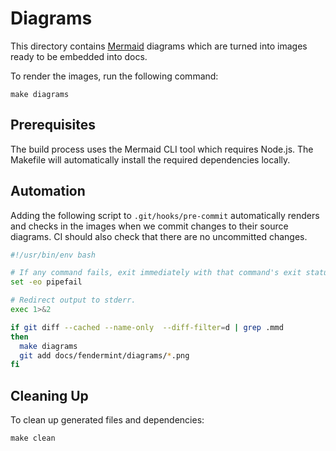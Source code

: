 # Diagrams

This directory contains [Mermaid](https://mermaid.js.org/) diagrams which are turned into images ready to be embedded into docs.

To render the images, run the following command:

```shell
make diagrams
```

## Prerequisites

The build process uses the Mermaid CLI tool which requires Node.js. The Makefile will automatically install the required dependencies locally.

## Automation

Adding the following script to `.git/hooks/pre-commit` automatically renders and checks in the images when we commit changes to their source diagrams. CI should also check that there are no uncommitted changes.

```bash
#!/usr/bin/env bash

# If any command fails, exit immediately with that command's exit status
set -eo pipefail

# Redirect output to stderr.
exec 1>&2

if git diff --cached --name-only  --diff-filter=d | grep .mmd
then
  make diagrams
  git add docs/fendermint/diagrams/*.png
fi
```

## Cleaning Up

To clean up generated files and dependencies:

```shell
make clean
```
